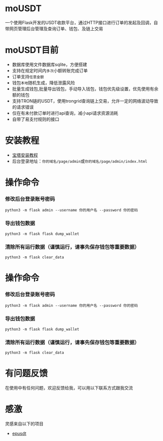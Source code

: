 # moUSDT
一个使用Flask开发的USDT收款平台，通过HTTP接口进行订单的发起及回调，自带网页管理后台管理及查询订单、钱包、及链上交易


# moUSDT目前
* 数据库使用文件数据库sqlite，方便搭建
* 支持在规定时间内`多次`小额转账完成订单
* 订单支持`任意金额`
* 钱包`本地`随机生成，降低泄露风险
* 批量生成钱包,批量导出钱包，手动导入钱包，钱包优先级设置，优先使用有余额的钱包
* 支持TRON链的USDT，使用trongrid查询链上交易，允许一定的网络波动导致的请求错误
* 仅在有未付款订单时进行api查询，减小api请求资源消耗
* 自带了易支付规则的接口

# 安装教程
- [宝塔安装教程](wiki/BT_RUN.md)
- 后台登录地址：`你的域名/page/admin`或`你的域名/page/admin/index.html`

# 操作命令

### 修改后台登录账号密码
    python3 -m flask admin --username 你的用户名 --password 你的密码

### 导出钱包数据
    python3 -m flask flask dump_wallet

### 清除所有运行数据（谨慎运行，请事先保存钱包等重要数据）
    python3 -m flask clear_data

# 操作命令
### 修改后台登录账号密码
    python3 -m flask admin --username 你的用户名 --password 你的密码

### 导出钱包数据
    python3 -m flask flask dump_wallet

### 清除所有运行数据（谨慎运行，请事先保存钱包等重要数据）
    python3 -m flask clear_data

# 有问题反馈
在使用中有任何问题，欢迎反馈给我，可以用以下联系方式跟我交流


# 感激
灵感来自以下的项目

* [epusdt](https://github.com/assimon/epusdt)

